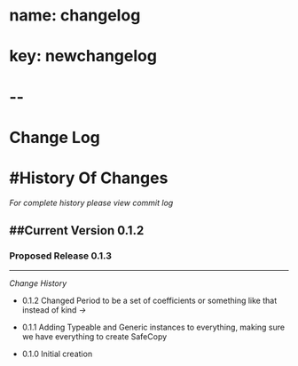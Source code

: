 # name: changelog
# key: newchangelog
# -- 

Change Log
==================


#History Of Changes
=================

*For complete history please view commit log*

##Current Version 0.1.2
--------------------------	


### Proposed Release 0.1.3
----------------------------



*Change History* 
+ 0.1.2
  Changed Period to be a set of coefficients or something like that instead of kind *->*
  
+ 0.1.1
  Adding Typeable and Generic instances to everything,
  making sure we have everything to create SafeCopy
+ 0.1.0
  Initial creation
